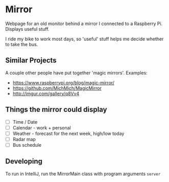 Mirror
======

Webpage for an old monitor behind a mirror I connected to a Raspberry Pi.  Displays useful stuff.

I ride my bike to work most days, so 'useful' stuff helps me decide whether to take the bus.

## Similar Projects
A couple other people have put together 'magic mirrors'.  Examples:
* https://www.raspberrypi.org/blog/magic-mirror/
* https://github.com/MichMich/MagicMirror
* http://imgur.com/gallery/q8Vv4

## Things the mirror could display
* [ ] Time / Date
* [ ] Calendar - work + personal
* [ ] Weather - forecast for the next week, high/low today
* [ ] Radar map
* [ ] Bus schedule

## Developing
To run in IntelliJ, run the MirrorMain class with program arguments ```server```
